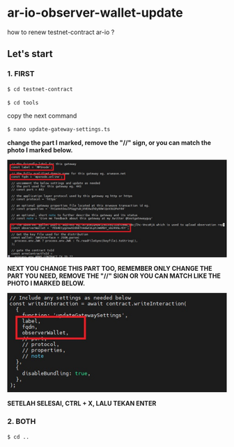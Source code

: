 # ar-io-observer-wallet-update
how to renew testnet-contract ar-io ?


## Let's start
### 1. FIRST

```bash
$ cd testnet-contract
```
```bash
$ cd tools
```
copy the next command

```bash
$ nano update-gateway-settings.ts
```
**change the part I marked, remove the "//" sign, or you can match the photo I marked below.**

<img src="images/1.jpg">

**NEXT YOU CHANGE THIS PART TOO, REMEMBER ONLY CHANGE THE PART YOU NEED, REMOVE THE "//" SIGN OR YOU CAN MATCH LIKE THE PHOTO I MARKED BELOW.**

<img src="images/2.jpg">

**SETELAH SELESAI, CTRL + X, LALU TEKAN ENTER**


### 2. BOTH

```bash
$ cd ..
```

